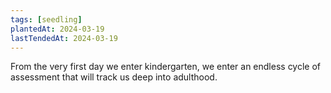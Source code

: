 ```yaml
---
tags: [seedling]
plantedAt: 2024-03-19
lastTendedAt: 2024-03-19
---
```


From the very first day we enter kindergarten, we enter an endless cycle of assessment that will track us deep into adulthood.